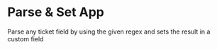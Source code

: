 # Parse & Set App

Parse any ticket field by using the given regex and sets the result in a custom field
